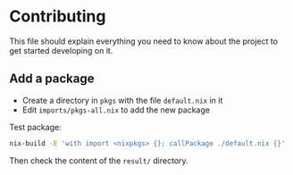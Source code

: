 # Contributing

This file should explain everything you need to know about the project to get started developing on it.

## Add a package

- Create a directory in `pkgs` with the file `default.nix` in it
- Edit `imports/pkgs-all.nix` to add the new package

Test package:

```bash
nix-build -E 'with import <nixpkgs> {}; callPackage ./default.nix {}'
```

Then check the content of the `result/` directory.
